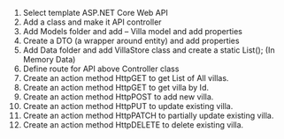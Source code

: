 1.	Select template ASP.NET Core Web API
2.	Add a class and make it API controller
3.	Add Models folder and add – Villa model and add  properties
4.	Create a DTO (a wrapper around entity) and add properties
5.	Add Data folder and add VillaStore class and create a static List<VillaDto>(); (In Memory Data)
6.	Define route for API above Controller class
7.	Create an action method HttpGET to get List of All villas.
8.	Create an action method HttpGET to get villa by Id.
9.	Create an action method HttpPOST to add new villa.
10.	Create an action method HttpPUT to update existing villa.
11.	Create an action method HttpPATCH to partially update existing villa.
12.	Create an action method HttpDELETE to delete existing villa.
